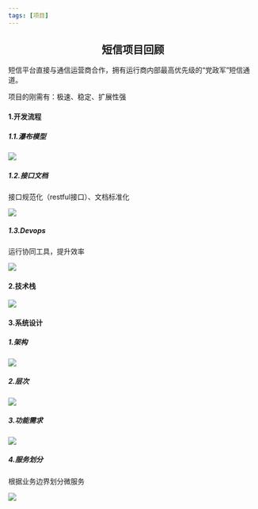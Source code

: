 ```yaml
---
tags: [项目]
---
```

## <center>短信项目回顾</center>

短信平台直接与通信运营商合作，拥有运行商内部最高优先级的“党政军”短信通道。

项目的刚需有：极速、稳定、扩展性强

#### 1.开发流程

##### 1.1.瀑布模型

![](https://fenglinliu.github.io/assets/img/blog/2019-10-21_133624.png)

##### 1.2.接口文档

接口规范化（restful接口）、文档标准化

![](https://fenglinliu.github.io/assets/img/blog/2019-10-21_134005.png)

##### 1.3.Devops

运行协同工具，提升效率

![](https://fenglinliu.github.io/assets/img/blog/2019-10-21_135641.png)

#### 2.技术栈

![](https://fenglinliu.github.io/assets/img/blog/2019-10-21_135819.png)

#### 3.系统设计

##### 1.架构

![](https://fenglinliu.github.io/assets/img/blog/pic2.png)

##### 2.层次

![](https://fenglinliu.github.io/assets/img/blog/pic3.png)

##### 3.功能需求

![](https://fenglinliu.github.io/assets/img/blog/sms_function.png)

##### 4.服务划分

根据业务边界划分微服务

![](https://fenglinliu.github.io/assets/img/blog/pic1.png)

